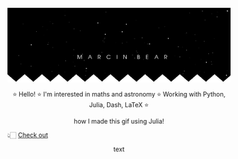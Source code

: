 ![banner_error](banner1.gif "banner")


<p align="center">⭐ Hello! ⭐ I'm interested in maths and astronomy ⭐ Working with Python, Julia, Dash, LaTeX ⭐ </p> 

<p align="center">how I made this gif using Julia!</p>  👆🏻 <a href="/banner_code.jl">Check out<a/>
 
  
 <p style="text-align: center;">text</p>
